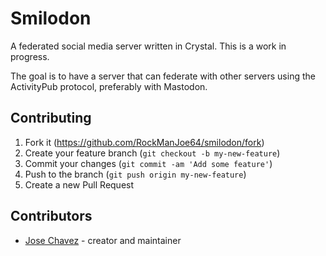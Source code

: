 # Smilodon

A federated social media server written in Crystal. This is a work in progress.

The goal is to have a server that can federate with other servers using the ActivityPub protocol, preferably with Mastodon.

## Contributing

1. Fork it (<https://github.com/RockManJoe64/smilodon/fork>)
2. Create your feature branch (`git checkout -b my-new-feature`)
3. Commit your changes (`git commit -am 'Add some feature'`)
4. Push to the branch (`git push origin my-new-feature`)
5. Create a new Pull Request

## Contributors

- [Jose Chavez](https://github.com/RockManJoe64) - creator and maintainer
